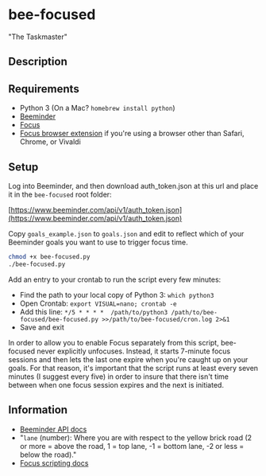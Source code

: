 # bee-focused

"The Taskmaster"

## Description

## Requirements

- Python 3 (On a Mac? `homebrew install python`)
- [Beeminder](https://www.beeminder.com/home)
- [Focus](https://heyfocus.com/)
- [Focus browser extension](https://heyfocus.com/docs/help/browser-extensions/)
  if you're using a browser other than Safari, Chrome, or Vivaldi

## Setup

Log into Beeminder, and then download auth_token.json at this url and place it
in the `bee-focused` root folder:

[https://www.beeminder.com/api/v1/auth_token.json](https://www.beeminder.com/api/v1/auth_token.json)

Copy `goals_example.json` to `goals.json` and edit to reflect which of your
Beeminder goals you want to use to trigger focus time.

```bash
chmod +x bee-focused.py
./bee-focused.py
```

Add an entry to your crontab to run the script every few minutes:

- Find the path to your local copy of Python 3: `which python3`
- Open Crontab: `export VISUAL=nano; crontab -e`
- Add this line: `*/5 * * * *  /path/to/python3 /path/to/bee-focused/bee-focused.py >>/path/to/bee-focused/cron.log 2>&1`
- Save and exit

In order to allow you to enable Focus separately from this script, bee-focused
never explicitly unfocuses. Instead, it starts 7-minute focus sessions and then
lets the last one expire when you're caught up on your goals. For that reason,
it's important that the script runs at least every seven minutes (I suggest
every five) in order to insure that there isn't time between when one focus
session expires and the next is initiated.

## Information

- [Beeminder API docs](http://api.beeminder.com)
- "`lane` (number): Where you are with respect to the yellow brick road (2 or more = above the road, 1 = top lane, -1 = bottom lane, -2 or less = below the road)."
- [Focus scripting docs](https://heyfocus.com/docs/features/scripting/)
